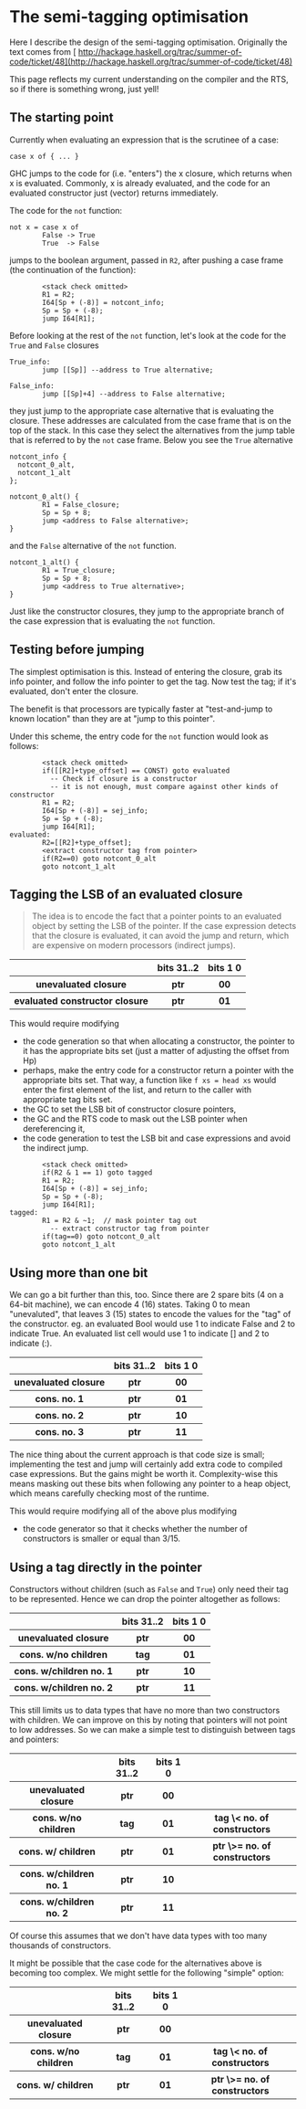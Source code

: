 # The semi-tagging optimisation


Here I describe the design of the semi-tagging optimisation. Originally the text comes from [ http://hackage.haskell.org/trac/summer-of-code/ticket/48](http://hackage.haskell.org/trac/summer-of-code/ticket/48)


This page reflects my current understanding on the compiler and the RTS, so if there is something wrong, just yell!

## The starting point


Currently when evaluating an expression that is the scrutinee of a case:

```wiki
case x of { ... }
```


GHC jumps to the code for (i.e. "enters") the x closure, which returns when x is evaluated. Commonly, x is already evaluated, and the code for an evaluated constructor just (vector) returns immediately.


The code for the `not` function:

```wiki
not x = case x of
        False -> True
        True  -> False
```


jumps to the boolean argument, passed in `R2`, after pushing a case frame (the continuation of the function):

```wiki
        <stack check omitted>
        R1 = R2;
        I64[Sp + (-8)] = notcont_info;
        Sp = Sp + (-8);
        jump I64[R1];
```


Before looking at the rest of the `not` function, let's look at the code for the `True` and `False` closures

```wiki
True_info:
        jump [[Sp]] --address to True alternative;

False_info:
        jump [[Sp]+4] --address to False alternative;
```


they just jump to the appropriate case alternative that is evaluating the closure. These addresses are calculated from the case frame that is on the top of the stack. In this case they select the alternatives from the jump table that is referred to by the `not` case frame. Below you see the `True` alternative

```wiki
notcont_info {
  notcont_0_alt,
  notcont_1_alt
};

notcont_0_alt() {
        R1 = False_closure;
        Sp = Sp + 8;
        jump <address to False alternative>;
}
```


and the `False` alternative of the `not` function.

```wiki
notcont_1_alt() {
        R1 = True_closure;
        Sp = Sp + 8;
        jump <address to True alternative>;
}
```


Just like the constructor closures, they jump to the appropriate branch of the case expression that is evaluating the `not` function.

## Testing before jumping


The simplest optimisation is this.  Instead of entering the closure, grab its info pointer, and follow the info pointer to get the tag.  Now test the tag; if it's evaluated, don't enter the closure.  


The benefit is that processors are typically faster at "test-and-jump to known location" than they are at "jump to this pointer".


Under this scheme, the entry code for the `not` function would look as follows:

```wiki
        <stack check omitted>
        if([[R2]+type_offset] == CONST) goto evaluated
          -- Check if closure is a constructor
          -- it is not enough, must compare against other kinds of constructor
        R1 = R2;
        I64[Sp + (-8)] = sej_info;
        Sp = Sp + (-8);
        jump I64[R1];
evaluated:
        R2=[[R2]+type_offset];
        <extract constructor tag from pointer>
        if(R2==0) goto notcont_0_alt
        goto notcont_1_alt
```

## Tagging the LSB of an evaluated closure

>
> The idea is to encode the fact that a pointer points to an evaluated object by setting the LSB of the pointer. If the case expression detects that the closure is evaluated, it can avoid the jump and return, which are expensive on modern processors (indirect jumps).

<table><tr><th></th>
<th> bits 31..2 </th>
<th> bits 1 0 
</th></tr>
<tr><th> unevaluated closure </th>
<th> ptr </th>
<th> 00 
</th></tr>
<tr><th> evaluated constructor closure </th>
<th> ptr </th>
<th> 01 
</th></tr></table>


This would require modifying

- the code generation so that when allocating a constructor, the pointer to it has the appropriate bits set (just a matter of adjusting the offset from Hp)
- perhaps, make the entry code for a constructor return a pointer with the appropriate bits set. That way, a function like `f xs = head xs` would enter the first element of the list, and return to the caller with appropriate tag bits set.
- the GC to set the LSB bit of constructor closure pointers,
- the GC and the RTS code to mask out the LSB pointer when dereferencing it,
- the code generation to test the LSB bit and case expressions and avoid the indirect jump.

```wiki
        <stack check omitted>
        if(R2 & 1 == 1) goto tagged
        R1 = R2;
        I64[Sp + (-8)] = sej_info;
        Sp = Sp + (-8);
        jump I64[R1];
tagged:
        R1 = R2 & ~1;  // mask pointer tag out
          -- extract constructor tag from pointer
        if(tag==0) goto notcont_0_alt
        goto notcont_1_alt
```

## Using more than one bit


We can go a bit further than this, too. Since there are 2 spare bits (4 on a 64-bit machine), we can encode 4 (16) states. Taking 0 to mean "unevaluted", that leaves 3 (15) states to encode the values for the "tag" of the constructor. eg. an evaluated Bool would use 1 to indicate False and 2 to indicate True. An evaluated list cell would use 1 to indicate \[\] and 2 to indicate (:).

<table><tr><th></th>
<th> bits 31..2 </th>
<th> bits 1 0 
</th></tr>
<tr><th> unevaluated closure </th>
<th> ptr </th>
<th> 00 
</th></tr>
<tr><th> cons. no. 1    </th>
<th> ptr </th>
<th> 01 
</th></tr>
<tr><th> cons. no. 2    </th>
<th> ptr </th>
<th> 10 
</th></tr>
<tr><th> cons. no. 3    </th>
<th> ptr </th>
<th> 11 
</th></tr></table>


The nice thing about the current approach is that code size is small; implementing the test and jump will certainly add extra code to compiled case expressions. But the gains might be worth it. Complexity-wise this means masking out these bits when following any pointer to a heap object, which means carefully checking most of the runtime.


This would require modifying all of the above plus modifying

- the code generator so that it checks whether the number of constructors is smaller or equal than 3/15.

## Using a tag directly in the pointer


Constructors without children (such as `False` and `True`) only need their tag to be represented. Hence we can drop the pointer altogether as follows:

<table><tr><th></th>
<th> bits 31..2 </th>
<th> bits 1 0 
</th></tr>
<tr><th> unevaluated closure </th>
<th> ptr </th>
<th> 00 
</th></tr>
<tr><th> cons. w/no children </th>
<th> tag </th>
<th> 01 
</th></tr>
<tr><th> cons. w/children no. 1    </th>
<th> ptr </th>
<th> 10 
</th></tr>
<tr><th> cons. w/children no. 2    </th>
<th> ptr </th>
<th> 11 
</th></tr></table>


This still limits us to data types that have no more than two constructors with children. We can improve on this by noting that pointers will not point to low addresses. So we can make a simple test to distinguish between tags and pointers:

<table><tr><th></th>
<th> bits 31..2 </th>
<th> bits 1 0 </th>
<th></th></tr>
<tr><th> unevaluated closure </th>
<th> ptr </th>
<th> 00 </th>
<th></th></tr>
<tr><th> cons. w/no children </th>
<th> tag </th>
<th> 01 </th>
<th> tag \< no. of  constructors
</th></tr>
<tr><th> cons. w/ children </th>
<th> ptr </th>
<th> 01 </th>
<th> ptr \>= no. of constructors 
</th></tr>
<tr><th> cons. w/children no. 1    </th>
<th> ptr </th>
<th> 10 </th>
<th></th></tr>
<tr><th> cons. w/children no. 2    </th>
<th> ptr </th>
<th> 11 </th>
<th></th></tr></table>


Of course this assumes that we don't have data types with too many thousands of constructors.


It might be possible that the case code for the alternatives above is becoming too complex. We might settle for the following "simple" option:

<table><tr><th></th>
<th> bits 31..2 </th>
<th> bits 1 0 </th>
<th></th></tr>
<tr><th> unevaluated closure </th>
<th> ptr </th>
<th> 00 </th>
<th></th></tr>
<tr><th> cons. w/no children </th>
<th> tag </th>
<th> 01 </th>
<th> tag \< no. of  constructors
</th></tr>
<tr><th> cons. w/ children </th>
<th> ptr </th>
<th> 01 </th>
<th> ptr \>= no. of constructors 
</th></tr></table>